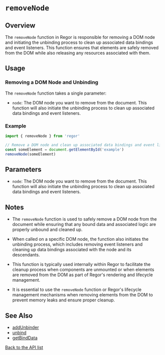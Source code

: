 # `removeNode`

## Overview

The `removeNode` function in Regor is responsible for removing a DOM node and initiating the unbinding process to clean up associated data bindings and event listeners. This function ensures that elements are safely removed from the DOM while also releasing any resources associated with them.

## Usage

### Removing a DOM Node and Unbinding

The `removeNode` function takes a single parameter:

- `node`: The DOM node you want to remove from the document. This function will also initiate the unbinding process to clean up associated data bindings and event listeners.

### Example

```javascript
import { removeNode } from 'regor'

// Remove a DOM node and clean up associated data bindings and event listeners
const someElement = document.getElementById('example')
removeNode(someElement)
```

## Parameters

- `node`: The DOM node you want to remove from the document. This function will also initiate the unbinding process to clean up associated data bindings and event listeners.

## Notes

- The `removeNode` function is used to safely remove a DOM node from the document while ensuring that any bound data and associated logic are properly unbound and cleaned up.

- When called on a specific DOM node, the function also initiates the unbinding process, which includes removing event listeners and cleaning up data bindings associated with the node and its descendants.

- This function is typically used internally within Regor to facilitate the cleanup process when components are unmounted or when elements are removed from the DOM as part of Regor's rendering and lifecycle management.

- It is essential to use the `removeNode` function or Regor's lifecycle management mechanisms when removing elements from the DOM to prevent memory leaks and ensure proper cleanup.

## See Also

- [addUnbinder](addUnbinder.md)
- [unbind](unbind.md)
- [getBindData](getBindData.md)

[Back to the API list](regor-api.md)
